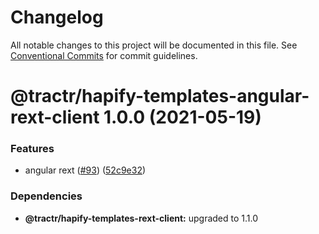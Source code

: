 # Changelog

All notable changes to this project will be documented in this file. See
[Conventional Commits](https://conventionalcommits.org) for commit guidelines.

# @tractr/hapify-templates-angular-rext-client 1.0.0 (2021-05-19)


### Features

* angular rext ([#93](https://github.com/tractr/stack/issues/93)) ([52c9e32](https://github.com/tractr/stack/commit/52c9e32758f62fb7b2fa2f5c20795bfba2a4ea0f))





### Dependencies

* **@tractr/hapify-templates-rext-client:** upgraded to 1.1.0
